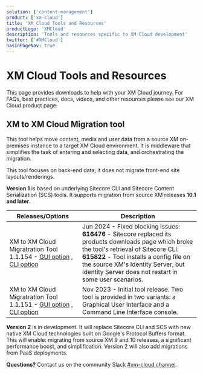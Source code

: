 ```yaml
---
solution: ['content-management']
product: ['xm-cloud']
title: 'XM Cloud Tools and Resources'
productLogo: 'XMCloud'
description: 'Tools and resources specific to XM Cloud development'
twitter: ['#XMCloud']
hasInPageNav: true
---
```


# XM Cloud Tools and Resources

This page provides downloads to help with your XM Cloud journey. For FAQs, best practices, docs, videos, and other resources please see our XM Cloud product page:

<Promo
  title="XM Cloud"
  description="Sitecore XM Cloud is a hybrid headless CMS that supports both marketing and technology teams and has been built on a history of meeting the needs of the Enterprise."
  imageSource="https://sitecorecontenthub.stylelabs.cloud/api/public/content/c612f3d1efbe4e0cb946ab96d0b4aea1?v=0cca3868"
  linkText="Find more XM Cloud resources"
  linkHref="/content-management/xm-cloud" isImageLeft={false}
/>

## XM to XM Cloud Migration tool

This tool helps move content, media and user data from a source XM on-premises instance to a target XM Cloud environment. It is middleware that simplifies the task of entering and selecting data, and orchestrating the migration.

  <Alert variant='warning' mb={4}>
    <AlertIcon />
    This tool focuses on back-end data; it does not migrate front-end site layouts/renderings.
  </Alert>

**Version 1** is based on underlying Sitecore CLI and Sitecore Content Serialization (SCS) tools. It supports migration from source XM releases **10.1 and later**.

 | Releases/Options | Description |
 | --- | --- |
 | XM to XM Cloud Migratration Tool 1.1.154 - [GUI option](https://scdp.blob.core.windows.net/downloads/XM_to_XMCloud_Migration/Sitecore.XM.Migration.GUI.v1.1.154.zip) , [CLI option](https://scdp.blob.core.windows.net/downloads/XM_to_XMCloud_Migration/Sitecore.XM.Migration.Console.v1.1.154.zip) | Jun 2024 - Fixed blocking issues: **616476** - Sitecore replaced its products downloads page which broke the tool's retrieval of Sitecore CLI. **615822** - Tool installs a config file on the source XM's Identity Server, but Identity Server does not restart in some user scenarios. |
 | XM to XM Cloud Migratration Tool 1.1.151 - [GUI option](https://scdp.blob.core.windows.net/downloads/XM_to_XMCloud_Migration/Sitecore.XM.Migration.GUI.v1.1.151.zip) , [CLI option](https://scdp.blob.core.windows.net/downloads/XM_to_XMCloud_Migration/Sitecore.XM.Migration.Console.v1.1.151.zip) | Nov 2023 - Initial tool release. Two tool is provided in two variants: a Graphical User Interface and a Command Line Interface console. |


**Version 2** is in development. It will replace Sitecore CLI and SCS with new native XM Cloud technologies built on Google's Protocol Buffers format. This will enable: migrating from source XM 9 and 10 releases, a significant performance boost, and simplification. Version 2 will also add migrations from PaaS deployments. 

**Questions?** Contact us on the community Slack [#xm-cloud channel](https://sitecorechat.slack.com/archives/C03NXTAPKE3).

